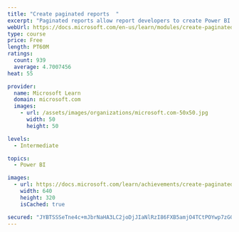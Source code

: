 ```yaml
---
title: "Create paginated reports  "
excerpt: "Paginated reports allow report developers to create Power BI artifacts that have tightly controlled rendering requirements. Paginated reports are ideal for creating sales invoices, receipts, purchase orders, and tabular data. This module will teach you how to create reports, add parameters, and work with tables and charts in paginated reports."
webUrl: https://docs.microsoft.com/en-us/learn/modules/create-paginated-reports-power-bi/
type: course
price: Free
length: PT60M
ratings:
  count: 939
  average: 4.7007456
heat: 55

provider:
  name: Microsoft Learn
  domain: microsoft.com
  images:
    - url: /assets/images/organizations/microsoft.com-50x50.jpg
      width: 50
      height: 50

levels:
  - Intermediate

topics:
  - Power BI

images:
  - url: https://docs.microsoft.com/learn/achievements/create-paginated-reports-power-bi-social.png
    width: 640
    height: 320
    isCached: true

secured: "JYBTSSSeTne4c+mJbrNaHA3LC2joDjJIaNlRzI86FXB5amjO4TCtPOYwp7zGGGpKxExASzNGcTV4/hKHAw/BKI2CDybGRuZssun3cHIDnrjMBFumAzZGPfA3mOX8JdilwdJLVqwaZrBHakWeNUr53PHLGtiWhs7rAPkwfSzxvEag2SXy5PvHEURzgxKqE1Ymy6X2wTAWjbSN1kRz56KaYpLmRP3x32MSSP1QjzC9VgbZTpLUTIY1LN7i/kPunLOQrgQCTRAGhh3M+7tx6PjUwod0bVM+Ma80t7nOAWEhaFggPzi4IoNlQ5MSbT8f+NL+6bMxvPAZ7SM+ozTStEl3GOhjGQUFR1gglz1VQj+VtXG8kQbCxH5knnKn9ljh7Md0KmhXZGxOxdskP6BPgowlVXExHzNLO3lstDOBIalcWAI=;CORPtqT/uQCmls50N8JXBw=="
---
```


